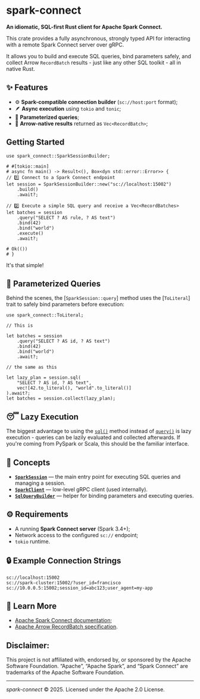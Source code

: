 # spark-connect

<b>An idiomatic, SQL-first Rust client for Apache Spark Connect.</b>

This crate provides a fully asynchronous, strongly typed API for interacting
with a remote Spark Connect server over gRPC.

It allows you to build and execute SQL queries, bind parameters safely,
and collect Arrow `RecordBatch` results - just like any other SQL toolkit -
all in native Rust.

## ✨ Features

- ⚙️ **Spark-compatible connection builder** (`sc://host:port` format);
- 🪶 **Async execution** using `tokio` and `tonic`;
- 🧩 **Parameterized queries**;
- 🧾 **Arrow-native results** returned as `Vec<RecordBatch>`;

## Getting Started
 
```
use spark_connect::SparkSessionBuilder;

# #[tokio::main]
# async fn main() -> Result<(), Box<dyn std::error::Error>> {
// 1️⃣ Connect to a Spark Connect endpoint
let session = SparkSessionBuilder::new("sc://localhost:15002")
    .build()
    .await?;

// 2️⃣ Execute a simple SQL query and receive a Vec<RecordBatches>
let batches = session
    .query("SELECT ? AS rule, ? AS text")
    .bind(42)
    .bind("world")
    .execute()
    .await?;

# Ok(())
# }
```

It's that simple!

## 🧩 Parameterized Queries

Behind the scenes, the [`SparkSession::query`] method
uses the [`ToLiteral`] trait to safely bind parameters
before execution:

```no_run
use spark_connect::ToLiteral;
 
// This is
 
let batches = session
    .query("SELECT ? AS id, ? AS text")
    .bind(42)
    .bind("world")
    .await?;

// the same as this

let lazy_plan = session.sql(
    "SELECT ? AS id, ? AS text",
    vec![42.to_literal(), "world".to_literal()]
).await?;
let batches = session.collect(lazy_plan);
```
 
## 😴 Lazy Execution

The biggest advantage to using the [`sql()`](SparkSession::sql) method
instead of [`query()`](SparkSession::query) is lazy execution -
queries can be lazily evaluated and collected afterwards.
If you're coming from PySpark or Scala, this should be the familiar interface.

## 🧠 Concepts

- <b>[`SparkSession`](crate::SparkSession)</b> — the main entry point for executing
  SQL queries and managing a session.
- <b>[`SparkClient`](crate::SparkClient)</b> — low-level gRPC client (used internally).
- <b>[`SqlQueryBuilder`](crate::query::SqlQueryBuilder)</b> — helper for binding parameters
  and executing queries.

## ⚙️ Requirements

- A running **Spark Connect server** (Spark 3.4+);
- Network access to the configured `sc://` endpoint;
- `tokio` runtime.

## 🔒 Example Connection Strings

```text
sc://localhost:15002
sc://spark-cluster:15002/?user_id=francisco
sc://10.0.0.5:15002;session_id=abc123;user_agent=my-app
```

## 📘 Learn More

- [Apache Spark Connect documentation](https://spark.apache.org/docs/latest/spark-connect.html);
- [Apache Arrow RecordBatch specification](https://arrow.apache.org/docs/format/Columnar.html).

## Disclaimer:

This project is not affiliated with, endorsed by, or sponsored by the Apache Software Foundation.
“Apache”, “Apache Spark”, and “Spark Connect” are trademarks of the Apache Software Foundation.

---
_spark-connect_ © 2025. Licensed under the Apache 2.0 License.